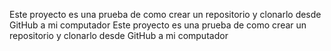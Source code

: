 Este proyecto es una prueba de como crear un repositorio y clonarlo desde GitHub a mi computador
Este proyecto es una prueba de como crear un repositorio y clonarlo desde GitHub a mi computador